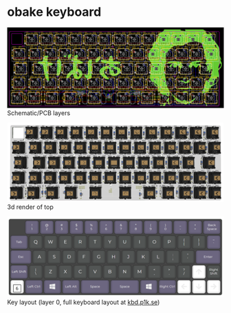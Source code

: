 # obake keyboard

![obake v1.2 preview](https://raw.githubusercontent.com/piksel/obake/master/obake-v1.2.png)
Schematic/PCB layers

![obake v1.2 3d render](https://raw.githubusercontent.com/piksel/obake/master/obake-v1.2-render.png)
3d render of top

![obake key layout](https://raw.githubusercontent.com/piksel/obake/master/obake-v1.2-keymap-l0.png)
Key layout (layer 0, full keyboard layout at [kbd.p1k.se](https://kbd.p1k.se/#/arcticbit/obake/LAYOUT))
